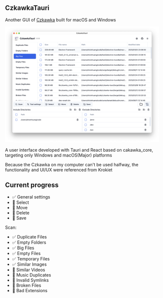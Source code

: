 ## CzkawkaTauri

Another GUI of [Czkawka](https://github.com/qarmin/czkawka) built for macOS and Windows

![screenshot_1](./screenshots/1.png)

A user interface developed with Tauri and React based on cakawka_core, targeting only Windows and macOS(Major) platforms

Because the Czkawka on my computer can't be used halfway, the functionality and UI/UX were referenced from Krokiet

## Current progress

- ✅ General settings
- 🚧 Select
- 🚧 Move
- 🚧 Delete
- 🚧 Save

Scan:

- ✅ Duplicate Files
- ✅ Empty Folders
- ✅ Big Files
- ✅ Empty Files
- ✅ Temporary Files
- ✅ Similar Images
- 🚧 Similar Videos
- 🚧 Music Duplicates
- 🚧 Invalid Symlinks
- 🚧 Broken Files
- 🚧 Bad Extensions
